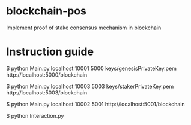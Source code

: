 # blockchain-pos
Implement proof of stake consensus mechanism in blockchain

# Instruction guide

$ python Main.py localhost 10001 5000 keys/genesisPrivateKey.pem
http://localhost:5000/blockchain

$ python Main.py localhost 10003 5003 keys/stakerPrivateKey.pem
http://localhost:5003/blockchain

$ python Main.py localhost 10002 5001
http://localhost:5001/blockchain

$ python Interaction.py 
